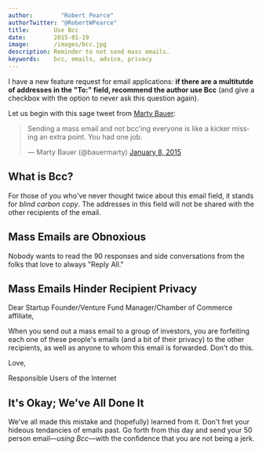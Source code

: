 ```yaml
---
author:        "Robert Pearce"
authorTwitter: "@RobertWPearce"
title:       Use Bcc
date:        2015-01-19
image:       /images/bcc.jpg
description: Reminder to not send mass emails.
keywords:    bcc, emails, advice, privacy
---
```


I have a new feature request for email applications: __if there are a multitutde of addresses in the "To:" field, recommend the author use Bcc__ (and give a checkbox with the option to never ask this question again).

Let us begin with this sage tweet from [Marty Bauer](https://twitter.com/bauermarty):

<blockquote class="twitter-tweet" data-lang="en"><p lang="en" dir="ltr">Sending a mass email and not bcc&#39;ing everyone is like a kicker missing an extra point. You had one job.</p>&mdash; Marty Bauer (@bauermarty) <a href="https://twitter.com/bauermarty/status/553279657890816001">January 8, 2015</a></blockquote>
<script async src="//platform.twitter.com/widgets.js" charset="utf-8"></script>

## What is Bcc?
For those of you who've never thought twice about this email field, it stands for _blind carbon copy_. The addresses in this field will not be shared with the other recipients of the email.

## Mass Emails are Obnoxious
Nobody wants to read the 90 responses and side conversations from the folks that love to always "Reply All."

## Mass Emails Hinder Recipient Privacy
Dear Startup Founder/Venture Fund Manager/Chamber of Commerce affiliate,

When you send out a mass email to a group of investors, you are forfeiting each one of these people's emails (and a bit of their privacy) to the other recipients, as well as anyone to whom this email is forwarded. Don't do this.

Love,

Responsible Users of the Internet

## It's Okay; We've All Done It
We've all made this mistake and (hopefully) learned from it. Don't fret your hideous tendancies of emails past. Go forth from this day and send your 50 person email&mdash;_using Bcc_&mdash;with the confidence that you are not being a jerk.
